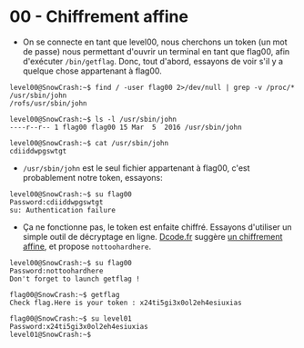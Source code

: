 # 00 - Chiffrement affine

- On se connecte en tant que level00, nous cherchons un token (un mot de passe) nous permettant d'ouvrir un terminal en tant que flag00, afin d'exécuter `/bin/getflag`. Donc, tout d'abord, essayons de voir s'il y a quelque chose appartenant à flag00.
```
level00@SnowCrash:~$ find / -user flag00 2>/dev/null | grep -v /proc/*
/usr/sbin/john
/rofs/usr/sbin/john
```

```
level00@SnowCrash:~$ ls -l /usr/sbin/john
----r--r-- 1 flag00 flag00 15 Mar  5  2016 /usr/sbin/john
```

```
level00@SnowCrash:~$ cat /usr/sbin/john
cdiiddwpgswtgt
```


- `/usr/sbin/john` est le seul fichier appartenant à flag00, c'est probablement notre token, essayons:
```
level00@SnowCrash:~$ su flag00
Password:cdiiddwpgswtgt
su: Authentication failure
```


- Ça ne fonctionne pas, le token est enfaite chiffré. Essayons d'utiliser un simple outil de décryptage en ligne. [Dcode.fr](https://www.dcode.fr/cipher-identifier) suggère [un chiffrement affine](https://en.wikipedia.org/wiki/Affine_cipher), et propose `nottoohardhere`.
```
level00@SnowCrash:~$ su flag00
Password:nottoohardhere
Don't forget to launch getflag !
```

```
flag00@SnowCrash:~$ getflag
Check flag.Here is your token : x24ti5gi3x0ol2eh4esiuxias
```

```
flag00@SnowCrash:~$ su level01
Password:x24ti5gi3x0ol2eh4esiuxias
level01@SnowCrash:~$
```
